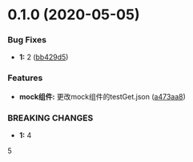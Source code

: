 # 0.1.0 (2020-05-05)


### Bug Fixes

* **1:** 2 ([bb429d5](https://github.com/bei-yang/vue-template-project/commit/bb429d55da27aec246d5e0df12ee538c74936973))


### Features

* **mock组件:** 更改mock组件的testGet.json ([a473aa8](https://github.com/bei-yang/vue-template-project/commit/a473aa898cfc2cf1969b8deaa2a5a377ec3153d7))


### BREAKING CHANGES

* **1:** 4

5



